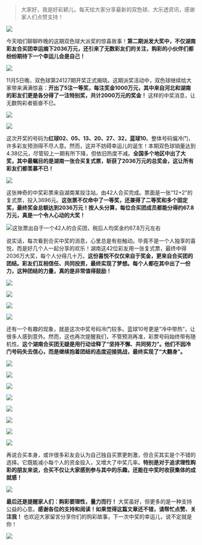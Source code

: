 > 大家好，我是好彩颖儿，每天给大家分享最新的双色球、大乐透资讯，感谢家人们点赞支持！


![](https://cdn.jsdelivr.net/gh/wangwenjie1314/PicCDN/2024-11-6/1730848657691-image.png)



今天咱们聊聊昨晚的这期双色球大派奖的惊喜故事！**第二期派发大奖中，不仅湖南彩友合买团幸运摘下2036万元，还引来了无数彩友们的关注，购彩的小伙伴们都纷纷期待下一个幸运儿会是自己！**



![](https://cdn.jsdelivr.net/gh/wangwenjie1314/PicCDN/2024-11-6/1730848873937-image.png)



11月5日晚，双色球第24127期开奖正式揭晓。这期派奖活动中，双色球继续给大家带来满满惊喜：**开出了5注一等奖，每注奖金1000万元，其中来自河北和湖南的彩友们更是各分得了一注特别奖，共计2000万元的奖金！** 这样的中奖消息，让无数购彩者振奋不已。


![](https://cdn.jsdelivr.net/gh/wangwenjie1314/PicCDN/2024-11-6/1730848709308-image.png)

![](https://cdn.jsdelivr.net/gh/wangwenjie1314/PicCDN/2024-11-6/1730848670307-image.png)


这次开奖的号码为**红球02、05、13、20、27、32，蓝球10**。整体号码偏冷门，许多彩友预测得不尽人意。然而，这并不妨碍幸运儿的诞生！本期双色球销量达到4.38亿元，尽管较上一期有所下降，但依旧热度不减。**全国多个地区中出了大奖，其中最瞩目的是湖南一张合买复式票，斩获了2036万元的总奖金，这让所有彩友们都羡慕不已！**


![](https://cdn.jsdelivr.net/gh/wangwenjie1314/PicCDN/2024-11-6/1730848739760-image.png)


这张神奇的中奖彩票来自湖南某投注站，由42人合买完成。票面是一张“12+2”的复式票，投入3696元。**这张票不仅命中了一等奖，还兼得了二等奖和多个固定奖，最终奖金总额达到2036万元！按人头分算，每位合买团成员都能分得约67.8万元，真是一个令人心动的大奖！**


![这张票出自于一个42人的合买团，税后人均奖金约67.8万元左右](https://cdn.jsdelivr.net/gh/wangwenjie1314/PicCDN/2024-11-6/1730848762501-image.png)


说实话，每次看到合买中奖的消息，心里总是有些触动。毕竟不是一个人独享的喜悦，而是好几个人一起分享的欢乐！湖南这42位彩友用一张复式票，最终中得2036万大奖，每个人分得几十万。**这份喜悦不仅仅来自于奖金，更来自合买团的团结。彩友们互相信任、共同投资，最终实现了梦想。每个人都在其中出了一份力，这种团结的力量，真的是非常值得鼓励！**


![](https://cdn.jsdelivr.net/gh/wangwenjie1314/PicCDN/2024-11-6/1730848799238-image.png)


![](https://cdn.jsdelivr.net/gh/wangwenjie1314/PicCDN/2024-11-6/1730848833146-image.png)


![](https://cdn.jsdelivr.net/gh/wangwenjie1314/PicCDN/2024-11-6/1730848843159-image.png)

![](https://cdn.jsdelivr.net/gh/wangwenjie1314/PicCDN/2024-11-6/1730848849506-image.png)


还有一个有趣的现象，就是这次中奖号码冷门较多。蓝球10号更是“冷中带热”，让很多人感到意外。然而，这也再次提醒我们，不管预测再准，彩票号码始终带有随机性。**这个湖南合买团无疑是用行动诠释了“坚持不懈、共同努力”。他们不因冷门号码失去信心，而是继续抱着团结的态度迎接挑战，最终实现了“大翻身”。**


![](https://cdn.jsdelivr.net/gh/wangwenjie1314/PicCDN/2024-11-6/1730848857226-image.png)

![](https://cdn.jsdelivr.net/gh/wangwenjie1314/PicCDN/2024-11-6/1730848911531-image.png)


![](https://cdn.jsdelivr.net/gh/wangwenjie1314/PicCDN/2024-11-6/1730848917559-image.png)

![](https://cdn.jsdelivr.net/gh/wangwenjie1314/PicCDN/2024-11-6/1730848923881-image.png)


![](https://cdn.jsdelivr.net/gh/wangwenjie1314/PicCDN/2024-11-6/1730848932866-image.png)

![](https://cdn.jsdelivr.net/gh/wangwenjie1314/PicCDN/2024-11-6/1730848943886-image.png)

![](https://cdn.jsdelivr.net/gh/wangwenjie1314/PicCDN/2024-11-6/1730848951182-image.png)

![](https://cdn.jsdelivr.net/gh/wangwenjie1314/PicCDN/2024-11-6/1730848961543-image.png)



再说合买本身，或许很多彩友会认为自己独自买票更刺激，但合买其实是个不错的选择。它既能减小每个人的资金投入，又增大了中奖几率。**特别是对于追求理性购彩的朋友来说，合买不仅让大家感到参与其中的乐趣，还能在中奖时收获集体的成就感！**


![](https://cdn.jsdelivr.net/gh/wangwenjie1314/PicCDN/2024-11-6/1730849020658-image.png)


**最后还是提醒家人们：购彩要理性，量力而行！** 大奖虽好，但更多的是一种支持公益的心意。**感谢各位的支持和阅读！如果觉得这篇文章还不错，请帮忙点赞、关注我！** 也欢迎大家留言分享你们的购彩故事，下一次中奖的幸运儿，说不定就是你！


![](https://cdn.jsdelivr.net/gh/wangwenjie1314/PicCDN/2024-11-6/1730849064839-image.png)
